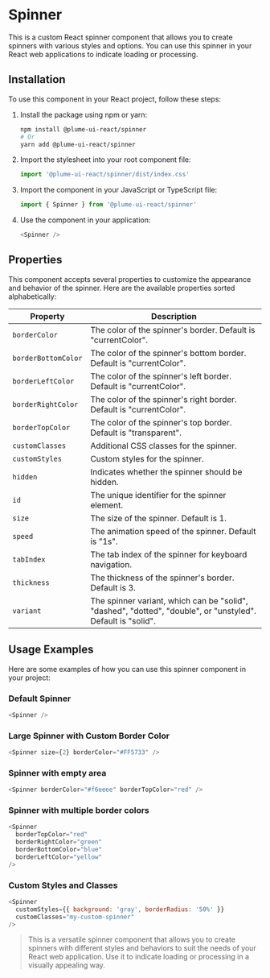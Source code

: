 # Spinner

This is a custom React spinner component that allows you to create spinners with various styles and options. You can use this spinner in your React web applications to indicate loading or processing.

## Installation

To use this component in your React project, follow these steps:

1. Install the package using npm or yarn:

   ```sh
   npm install @plume-ui-react/spinner
   # Or
   yarn add @plume-ui-react/spinner
   ```

2. Import the stylesheet into your root component file:

   ```javascript
   import '@plume-ui-react/spinner/dist/index.css'
   ```

3. Import the component in your JavaScript or TypeScript file:

   ```javascript
   import { Spinner } from '@plume-ui-react/spinner'
   ```

4. Use the component in your application:

   ```javascript
   <Spinner />
   ```

## Properties

This component accepts several properties to customize the appearance and behavior of the spinner. Here are the available properties sorted alphabetically:

| Property            | Description                                                                                                 |
| ------------------- | ----------------------------------------------------------------------------------------------------------- |
| `borderColor`       | The color of the spinner's border. Default is "currentColor".                                               |
| `borderBottomColor` | The color of the spinner's bottom border. Default is "currentColor".                                        |
| `borderLeftColor`   | The color of the spinner's left border. Default is "currentColor".                                          |
| `borderRightColor`  | The color of the spinner's right border. Default is "currentColor".                                         |
| `borderTopColor`    | The color of the spinner's top border. Default is "transparent".                                            |
| `customClasses`     | Additional CSS classes for the spinner.                                                                     |
| `customStyles`      | Custom styles for the spinner.                                                                              |
| `hidden`            | Indicates whether the spinner should be hidden.                                                             |
| `id`                | The unique identifier for the spinner element.                                                              |
| `size`              | The size of the spinner. Default is 1.                                                                      |
| `speed`             | The animation speed of the spinner. Default is "1s".                                                        |
| `tabIndex`          | The tab index of the spinner for keyboard navigation.                                                       |
| `thickness`         | The thickness of the spinner's border. Default is 3.                                                        |
| `variant`           | The spinner variant, which can be "solid", "dashed", "dotted", "double", or "unstyled". Default is "solid". |

## Usage Examples

Here are some examples of how you can use this spinner component in your project:

### Default Spinner

```javascript
<Spinner />
```

### Large Spinner with Custom Border Color

```javascript
<Spinner size={2} borderColor="#FF5733" />
```

### Spinner with empty area

```javascript
<Spinner borderColor="#f6eeee" borderTopColor="red" />
```

### Spinner with multiple border colors

```javascript
<Spinner
  borderTopColor="red"
  borderRightColor="green"
  borderBottomColor="blue"
  borderLeftColor="yellow"
/>
```

### Custom Styles and Classes

```javascript
<Spinner
  customStyles={{ background: 'gray', borderRadius: '50%' }}
  customClasses="my-custom-spinner"
/>
```

> This is a versatile spinner component that allows you to create spinners with different styles and behaviors to suit the needs of your React web application. Use it to indicate loading or processing in a visually appealing way.
